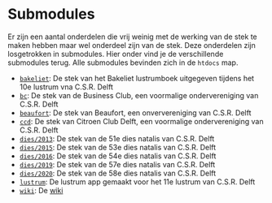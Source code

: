 # Submodules

Er zijn een aantal onderdelen die vrij weinig met de werking van de stek te maken hebben maar wel onderdeel zijn van de stek. Deze onderdelen zijn losgetrokken in submodules. Hier onder vind je de verschillende submodules terug. Alle submodules bevinden zich in de `htdocs` map.

* [`bakeliet`](https://github.com/csrdelft/bakeliet): De stek van het Bakeliet lustrumboek uitgegeven tijdens het 10e lustrum vna C.S.R. Delft
* [`bc`](https://github.com/csrdelft/bc): De stek van de Business Club, een voormalige ondervereniging van C.S.R. Delft
* [`beaufort`](https://github.com/csrdelft/beaufort): De stek van Beaufort, een onververeniging van C.S.R. Delft
* [`ccd`](https://github.com/csrdelft/ccd): De stek van Citroen Club Delft, een voormalige ondervereniging van C.S.R. Delft
* [`dies/2013`](https://github.com/csrdelft/dies2013): De stek van de 51e dies natalis van C.S.R. Delft
* [`dies/2015`](https://github.com/csrdelft/dies2015): De stek van de 53e dies natalis van C.S.R. Delft
* [`dies/2016`](https://github.com/csrdelft/dies2016): De stek van de 54e dies natalis van C.S.R. Delft
* [`dies/2019`](https://github.com/csrdelft/dies2019): De stek van de 57e dies natalis van C.S.R. Delft
* [`dies/2020`](https://github.com/csrdelft/dies2020): De stek van de 58e dies natalis van C.S.R. Delft
* [`lustrum`](https://github.com/csrdelft/lustrum): De lustrum app gemaakt voor het 11e lustrum van C.S.R. Delft
* [`wiki`](https://github.com/csrdelft/wiki): De [wiki](wiki.md)
